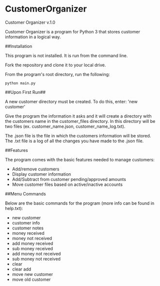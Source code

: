# CustomerOrganizer

Customer Organizer v.1.0

Customer Organizer is a program for Python 3 that stores customer information in a logical way.

##Installation

This program is not installed. It is run from the command line.

Fork the repository and clone it to your local drive.

From the program's root directory, run the following:

`python main.py`

##Upon First Run##

A new customer directory must be created. To do this, enter: 'new customer'

Give the program the information it asks and it will create a directory with the
customers name in the customer_files directory. In this directory will be two files
(ex. customer_name.json, customer_name_log.txt).

The .json file is the file in which the customers information will be stored.
The .txt file is a log of all the changes you have made to the .json file.

##Features

The program comes with the basic features needed to manage customers:

+ Add/remove customers
+ Display customer information
+ Add/Subtract from customer pending/approved amounts
+ Move customer files based on active/inactive accounts

##Menu Commands

Below are the basic commands for the program (more info can be found in help.txt):

+ new customer
+ customer info
+ customer notes
+ money received
+ money not received
+ add money received
+ sub money received
+ add money not received
+ sub money not received
+ clear
+ clear add
+ move new customer
+ move old customer
